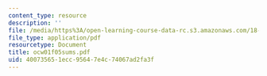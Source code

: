 ```yaml
---
content_type: resource
description: ''
file: /media/https%3A/open-learning-course-data-rc.s3.amazonaws.com/18-01-single-variable-calculus-fall-2005/400735651ecc95647e4c74067ad2fa3f_ocw01f05sums.pdf
file_type: application/pdf
resourcetype: Document
title: ocw01f05sums.pdf
uid: 40073565-1ecc-9564-7e4c-74067ad2fa3f
---
```

